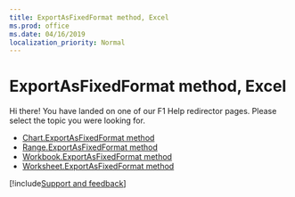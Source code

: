 ```yaml
---
title: ExportAsFixedFormat method, Excel
ms.prod: office
ms.date: 04/16/2019
localization_priority: Normal
---
```


# ExportAsFixedFormat method, Excel

Hi there! You have landed on one of our F1 Help redirector pages. Please select the topic you were looking for.

- [Chart.ExportAsFixedFormat method](../api/Excel.Chart.ExportAsFixedFormat.md)
- [Range.ExportAsFixedFormat method](../api/Excel.Range.ExportAsFixedFormat.md)
- [Workbook.ExportAsFixedFormat method](../api/Excel.Workbook.ExportAsFixedFormat.md)
- [Worksheet.ExportAsFixedFormat method](../api/Excel.Worksheet.ExportAsFixedFormat.md)


[!include[Support and feedback](~/includes/feedback-boilerplate.md)]